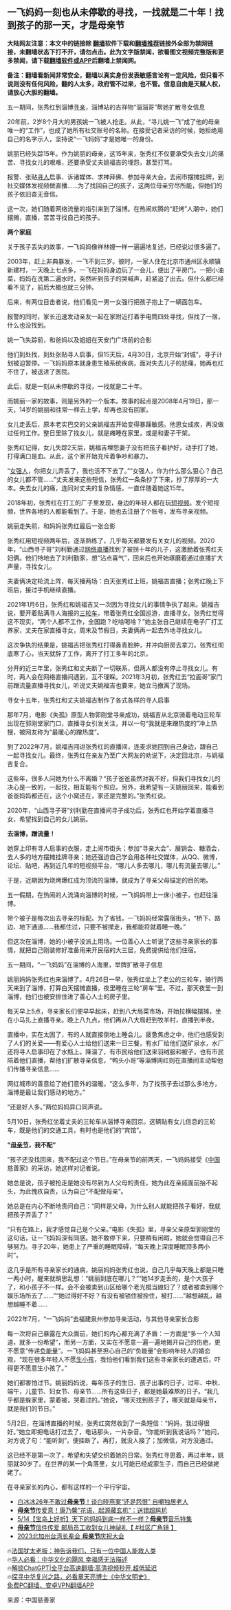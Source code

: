  <!-- 面包屑导航 --> <h2>一飞妈妈一刻也从未停歇的寻找，一找就是二十年！找到孩子的那一天，才是母亲节</h2> <p class="notice"><b>大陆网友注意：本文中的链接除 <a href="https://github.com/bannedbook/fanqiang" >翻墙</a>软件下载和<a href="https://github.com/killgcd/justmysocks/blob/master/README.md">翻墙推荐</a>链接外全部为禁网链接，未翻墙状态下打不开，请勿点击。此为文字版禁闻，欲看图文视频完整版和更多禁闻，请下载<a href="https://github.com/bannedbook/fanqiang">翻墙软件或APP</a>后翻墙上禁闻网。</p><p>备注：翻墙看新闻非常安全，翻墙以真实身份发表敏感言论有一定风险，但只看不说则没有任何风险，翻的人太多，政府管不过来，也不管。信息自由是天赋人权，请放心大胆的翻墙。</b></p>  <div class="entry"> <p id="conimg">五一期间，张秀红到淄博<a href="https://www.bannedbook.org/bnews/tag/%E5%AF%BB%E4%BA%B2/" class="st_tag internal_tag" rel="tag" title="标签 寻亲 下的日志">寻亲</a>，淄博站的吉祥物“淄淄哥”帮她扩散寻女信息</p> <p>20年前，2岁8个月大的男孩姚一飞被人抢走。从此，“寻儿姚一飞”成了他的母亲唯一的“工作”，也成了她所有社交账号的名称。在接受记者采访的时候，她拒绝用自己的名字示人，坚持说“一飞妈妈”才是她唯一的身份。</p> <p>姚丽已经失踪15年。作为姚丽的母亲，这15年来，张秀红不仅要承受失去女儿的痛苦、寻找女儿的艰难，还要承受丈夫姚福吉的埋怨，甚至打骂。</p> <p>报警、张贴<a href="https://www.bannedbook.org/bnews/tag/%E5%AF%BB%E4%BA%BA/" class="st_tag internal_tag" rel="tag" title="标签 寻人 下的日志">寻人</a>启事、诉诸媒体、求神拜佛、参加寻亲大会，去闹市摆摊挂牌，到社交媒体发视频做直播……为了找回自己的孩子，这两位母亲穷尽所能，但她们的孩子依旧杳无音信。</p> <p>这一次，她们随着网络流量的指引来到了淄博。在热闹欢腾的“赶烤”人潮中，她们摆摊，直播，苦苦寻找自己的孩子。</p> <p><strong>两个家庭</strong></p> <p>关于孩子丢失的故事，一飞妈妈像祥林嫂一样一遍遍地复述，已经说过很多遍了。</p> <p>2003年，赶上非典暴发，一飞不到三岁。彼时，一家人住在北京市通州区永顺镇新建村，一天晚上七点多，一飞在妈妈身边玩了一会儿，便出了平房门。一把小油菜，妈妈在洗第二遍水时，突然听到孩子的哭喊声，赶紧追了出去。但什么都已经看不见了，前后大概也就三分钟。</p> <p>后来，有两位目击者说，他们看见一男一女强行把孩子抱上了一辆面包车。</p> <p>报警的同时，家长迅速发动亲友一起在家附近打着手电筒四处寻找，但找了一宿，什么也没找到。</p> <p>姚一飞失踪前，和爸妈以及姐姐在天安门广场前的合影</p> <p>他们到处找，到处张贴寻人启事，但15天后，4月30日，北京开始“封城”，寻子计划被迫暂停。一飞妈妈原本就身患生殖系统疾病，面对失去儿子的悲痛，她再也扛不住了，被送进了医院。</p> <p>此后，就是一刻从未停歇的寻找，一找就是二十年。</p> <p>而姚丽一家的故事，则是另外的一个版本。故事的起点是2008年4月19日，那一天，14岁的姚丽和往常一样去上学，却再也没有回家。</p> <p>女儿走丢后，原本老实巴交的父亲姚福吉开始变得暴躁敏感。他思女成疾，再没做过任何工作。整日里除了找女儿，就是瘫睡在家里，或是和妻子干架。</p> <p>张秀红记得，女儿失踪2天后，姚福吉埋怨妻子没有把孩子看护好，动手打了她，打得满口是血。从此，这个家开始充斥着争吵和暴力。</p> <p>“<a href="https://www.bannedbook.org/bnews/tag/%E5%A5%B3%E5%BC%BA%E4%BA%BA/" class="st_tag internal_tag" rel="tag" title="标签 女强人 下的日志">女强人</a>，你把女儿弄丢了，我也活不下去了。”“女强人，你为什么那么狠心？自己的女儿都不管……”丈夫发来这些短信，张秀红一条条抄了下来，抄了厚厚的一大本。失去女儿的痛，连同对丈夫的复杂情感，一直伴随着她这15年。</p> <p>2018年初，张秀红在打工的厂子里发现，身边的年轻人都在玩<a href="https://www.bannedbook.org/bnews/tag/%E7%9F%AD%E8%A7%86%E9%A2%91/" class="st_tag internal_tag" rel="tag" title="标签 短视频 下的日志">短视频</a>。发个短视频，世界各地的人都能看到了。于是，她也去注册了个账号，发布寻亲视频。</p> <p>姚丽走失前，和妈妈张秀红最后一张合影</p> <p>张秀红用短视频两年后，逐渐熟练了，几乎每天都要发有关女儿的视频。2020年，“山西寻子哥”刘利勤通过<a href="https://www.bannedbook.org/bnews/tag/%E7%BD%91%E7%BB%9C%E7%9B%B4%E6%92%AD/" class="st_tag internal_tag" rel="tag" title="标签 网络直播 下的日志">网络直播</a>找到了被拐十年的儿子，这激励着张秀红夫妇俩。他们特地去了刘利勤家，想“沾点喜气”，回来后也开始琢磨着通过直播扩大声量，寻找女儿。</p> <p>夫妻俩决定轮流上阵，每天播两场：白天张秀红上班，姚福吉直播；张秀红晚上下班后，接过手机继续直播。</p> <p>2021年1月6日，张秀红和姚福吉又一次因为寻找女儿的事情争执了起来。姚福吉说，要开着贴满寻人海报的<a href="https://www.bannedbook.org/bnews/tag/%E4%B8%89%E8%BD%AE%E8%BD%A6/" class="st_tag internal_tag" rel="tag" title="标签 三轮车 下的日志">三轮车</a>，带着张秀红全国巡游，直播寻女。张秀红觉得这不现实，“两个人都不工作，全国跑？吃啥喝啥？”她主张自己继续在电子厂打工养家，丈夫在家直播寻女，周末及节假日，夫妻俩再一起去外地寻找女儿。</p> <p>这次争执的结果是，姚福吉把张秀红打得鼻青脸肿，并冲向厨房去拿刀。张秀红彻底寒了心，当天就辞了工作，离开了打工多年的北京。</p> <p>分开的近三年里，张秀红和丈夫断了一切联系，但两人都没有停止寻找女儿。有时，两人会在网络直播间遇到，互不理睬。2021年3月初，张秀红去“拉面哥”家门前蹭流量直播寻找女儿，听说丈夫姚福吉也要来，她立马撤离了现场。</p> <p>寻女十五年，张秀红和丈夫姚福吉制作了各式各样的寻人启事</p> <p>那年7月，电影《失孤》原型人物郭刚堂寻亲成功，姚福吉从北京骑着电动三轮车出现在郭刚堂家门口，直播寻女引发关注，并以一句“我就是来蹭热度的”冲上热搜，被网友称为“最暖心的蹭热度”。</p> <p>到了2022年7月，姚福吉闯进张秀红的直播间，连麦求她回到自己身边，跟自己一起寻找女儿。最终，张秀红在亲友乃至广大网友的劝说下，决定回北京，与姚福吉复合。</p> <p>这些年，很多人问她为什么不离婚？“孩子爸爸虽然对我不好，但我们寻找女儿的决心是一致的，一起找，相互能有个照应。另外，我希望有一天姚丽回来，能看到爸爸妈妈都还在，这个小窝还在，家还是完整的。”张秀红说。</p>  <p>2020年，“山西寻子哥”刘利勤在直播间寻子成功后，张秀红也开始学着直播寻女，希望找到自己的女儿姚丽。</p> <p><strong>去淄博，蹭流量！</strong></p> <p>她穿上印有寻人启事的衣服，走上闹市街头；参加“寻亲大会”、展销会、糖酒会，去人多的地方摆摊挂牌寻亲；她还强迫自己学会用各种社交媒体，从QQ、微博，论坛、贴吧，再到近几年的短视频平台，“哪儿人多去哪儿，哪儿有流量去哪儿。”</p> <p>于是，近期因为烧烤爆红成为顶流的淄博，就成为了寻亲父母锚定的目的地。</p> <p>五一假期，在热闹的人流涌向淄博的时候，一飞妈妈带上一床小被子，也赶往淄博。</p> <p>带个被子是每次出去寻亲的标配。为了省钱，一飞妈妈经常露宿街头，“桥下、路边、地下通道……我都住过，只要不被撵走，我都能将就着睡一晚。”</p> <p>但这次在淄博，她的小被子没派上用场。一位善心人士听说了这些寻亲家长的事情，就把自己刚装修好准备用来开民宿的大三居，免费提供给他们住宿。</p> <p>五一期间，“一飞妈妈”在淄博的人海里，举牌扩散寻子信息</p> <p>姚丽妈妈张秀红也来淄博了。4月26日一早，张秀红坐上了老公的三轮车，骑行两天来到了淄博，打算白天摆摊直播，夜里睡在三轮“房车”里。不过，那天夜里一到淄博，他们也被安排住进了善心人士的房子里。</p> <p>每天早上5点，寻亲家长们便早早起床，赶到八大局菜市场，开始拉横幅摆摊，坐在小马扎上直播寻亲。晚上八九点，他们再从八大局赶到牧羊村，直播到半夜。</p> <p>直播中，实在太困了，有的人就直接倒地上睡会儿。疲惫焦虑之中，他们也感受到了人们的关爱——有爱心人士给他们送来一日三餐，有水厂给他们送矿泉水，水厂还将寻人启事印在了水瓶上。降温了，有市民给他们送来羽绒服和被子，也有市民陪着他们直播，帮他们扩散寻亲信息，“鸭头小哥”等淄博网红则在直播间主动帮他们传播寻亲信息……</p> <p>网红城市的善意给了她们意外的温暖。“这么多年，为了找孩子去过那么多地方，淄博是最让我们感动的地方。”</p> <p>“还是好人多。”两位妈妈异口同声说。</p> <p>5月10日，张秀红坐着丈夫的三轮车从淄博寻亲回京。这辆贴有女儿信息的三轮车，既是他们的交通工具，有时也是他们的“宾馆”。</p>  <p><strong>“<a href="https://www.bannedbook.org/bnews/tag/%e6%af%8d%e4%ba%b2%e8%8a%82/" class="st_tag internal_tag" rel="tag" title="标签 母亲节 下的日志">母亲节</a>，我不配”</strong></p> <p>“孩子还没找回来，我不配过这个节日。”在母亲节的前两天，一飞妈妈接受《<span class='wp_keywordlink_affiliate'><a href="https://www.bannedbook.org/" title="中国" target="_blank">中国</a></span>慈善家》的采访，她这样对记者说。</p> <p>她总是说，孩子被抢走是她没有尽到为人父母的责任，她为此在亲戚面前抬不起头，为此愧疚自责，认为自己“不配做母亲”。</p> <p>她总是在内心不断地责问自己：“同样是父母，为什么别人就能把孩子看好，我就把孩子弄丢了？”</p> <p>“只有在路上，我才感觉自己是个父亲。”电影《失孤》里，寻亲父亲原型郭刚堂的这句话，让一飞妈妈深有同感。她不敢停下来，只要稍有闲暇，她就会觉得自己不够努力。寻子20年，她患上了严重的睡眠障碍，“每天晚上深度睡眠顶多两小时”。</p> <p>这几乎是所有寻亲家长的通病，姚丽妈妈张秀红也说，自己几乎每天晚上都是只睡一两小时，醒来就胡思乱想：“姚丽到底在哪儿？”“她14岁走丢的，是个大孩子了，和小孩子不一样。会不会被卖到山区给哪个老光棍当媳妇了？或者被卖到哪个娱乐场所去了……”“她过得好不好？有没有被锁住被拴住，被打……”越想越乱，越想越睡不着……</p> <p>2022年7月，“一飞妈妈”去福建泉州参加寻亲活动，与其他寻亲家长合影</p> <p>每一次将自己暴露在大众面前，她们的内心都充满了矛盾：一方面是“多一个人知道，就多一份希望”，而另一方面，又实在不愿意一遍一遍地揭开自己的伤疤，更不愿意“传递<a href="https://www.bannedbook.org/bnews/tag/%E8%B4%9F%E8%83%BD%E9%87%8F/" class="st_tag internal_tag" rel="tag" title="标签 负能量 下的日志">负能量</a>”。一飞妈妈甚至担心自己的“负能量”会影响年轻人的婚恋观，“现在很多年轻人不愿<a href="https://www.bannedbook.org/bnews/tag/%E7%94%9F%E5%B0%8F%E5%AD%A9/" class="st_tag internal_tag" rel="tag" title="标签 生小孩 下的日志">生小孩</a>，我怕他们看到我们这些寻亲家长的遭遇后，吓得更不愿意生小孩了。”</p> <p>她们都害怕过节。姚丽妈妈说，每年孩子的生日、孩子出事的日子，过年、中秋、端午，儿童节、妇女节、母亲节……所有这些日子，都是她最难熬的日子。“我几乎都是躲家里，蒙着被，哭着过的。”她说，“哪天找到孩子了，哪天就是母亲节，就是我们的节日。”</p> <p>5月2日，在淄博直播的时候，张秀红突然收到了一条短信：“妈妈，我过得很好。”她立即把电话打过去了，电话那头，一片杂音。“你能听到我说话吗？”她问，对方说了句：“能听到”，便挂断了。再打，就没人接了；加微信，对方没通过。</p> <p>这已经不是第一次了，希望和失望交织着她的日常。张秀红寻思着，再过半年，姚丽就30岁了。在世界的某一个角落里，女儿可能已经成家生子，而自己已经做姥姥了。</p> <p>在寻亲家长的内心，都有这样的一个平行宇宙。</p> <!--<div id="taboola-mid-1"></div>--><ul class='op-related-articles' title='相关阅读'> <li><a href='https://www.bannedbook.org/bnews/yule/20230514/1884054.html' target='_blank'>白冰冰26年不敢过<b>母亲节</b>！谈白晓燕案“还是怨恨” 自嘲独居老人</a></li> <li><a href='https://www.bannedbook.org/bnews/funmedia/20230514/1884050.html' target='_blank'><b>母亲节</b>传爱意！康乃馨“花语、起源藏玄机”：送错超尴尬</a></li> <li><a href='https://www.bannedbook.org/bnews/taiwannews/20230514/1883985.html' target='_blank'>5/14【宝岛上好听】天下的妈妈到底一样不一样？<b>母亲节</b>音乐特集</a></li> <li><a href='https://www.bannedbook.org/bnews/sohnews/20230509/1881928.html' target='_blank'><b>母亲节</b>信件传爱 邮局员工收到女儿神祕礼【 #社区广角镜 】</a></li> <li><a href='https://www.bannedbook.org/bnews/taiwannews/20230507/1881107.html' target='_blank'>2023北加州台湾长辈会 <b>母亲节</b>庆祝大会</a></li> </ul> <p class="texttj"> 🔥<a href="https://www.bannedbook.org/bnews/ssgc/20230219/1850782.html" target="_blank">法国犹太老板：神告诉我们，只有一位中国人能救人类</a><br/> 🔥<a href="https://www.bannedbook.org/bnews/comments/20220220/1694796.html" target="_blank">华人必看：中华文化的飓风 幸福感无法描述</a><br/> 🔥<a href="https://github.com/bannedbook/fanqiang/wiki/V2ray%E6%9C%BA%E5%9C%BA" target="_blank">解锁ChatGPT|全平台高速翻墙:高清视频秒开,超低延迟</a><br/> 🔥<a href="https://www.bannedbook.org/bnews/comments/20220808/1768773.html" target="_blank">探寻中华复兴之路，必看章天亮博士《中华文明史》</a><br/> <a href="https://github.com/bannedbook/fanqiang/wiki/%E7%A6%81%E9%97%BB%E7%BD%91%E5%AE%89%E5%8D%93%E7%BF%BB%E5%A2%99%E6%96%B0%E9%97%BBAPP" target="_blank">免费PC翻墙、安卓VPN翻墙APP</a><br/> </p><p class="src-info">来源：中国慈善家 </p> <a name='sharetosocial'></a> <div style="margin-bottom:5px;padding-bottom:5px;clear:both"> <div id="archive-pix-1" class="banner-ads"> <!-- AuctionX Display platform tag START --> <div id="27602x728x90x621x_ADSLOT1" clicktrack="%%CLICK_URL_ESC%%"></div>  <!-- AuctionX Display platform tag END --> </div> <div id="archive-pix-2" class="banner-ads"> <!-- AuctionX Display platform tag START --> <div id="27556x300x250x621x_ADSLOT1" clicktrack="%%CLICK_URL_ESC%%" style="margin:0 auto;text-align:center"></div>  <!-- AuctionX Display platform tag END --> </div> </div>  <div id="archive-pix-1" class="banner-ads"> <!-- AuctionX Display platform tag START --> <div id="27603x728x90x621x_ADSLOT1" clicktrack="%%CLICK_URL_ESC%%"></div>  <!-- AuctionX Display platform tag END --> </div> </div><!--END ENTRY--> 